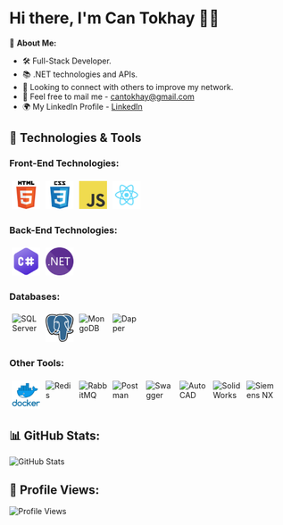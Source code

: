 # Hi there, I'm Can Tokhay 👋🏼

🌟 **About Me:**
- 🛠️ Full-Stack Developer.
- 📚 .NET technologies and APIs.
- 🤝 Looking to connect with others to improve my network.
- 📧 Feel free to mail me - cantokhay@gmail.com
- 🌍 My LinkedIn Profile - [LinkedIn](https://www.linkedin.com/in/cantokhay)

## 🚀 Technologies & Tools

### Front-End Technologies:
<div style="display: flex; flex-wrap: wrap;">
    <img src="https://raw.githubusercontent.com/github/explore/80688e429a7d4ef2fca1e82350fe8e3517d3494d/topics/html/html.png" alt="HTML5" width="50" style="margin: 5px;"/> 
    <img src="https://raw.githubusercontent.com/github/explore/80688e429a7d4ef2fca1e82350fe8e3517d3494d/topics/css/css.png" alt="CSS3" width="50" style="margin: 5px;"/> 
    <img src="https://raw.githubusercontent.com/github/explore/80688e429a7d4ef2fca1e82350fe8e3517d3494d/topics/javascript/javascript.png" alt="JavaScript" width="50" style="margin: 5px;"/> 
    <img src="https://raw.githubusercontent.com/github/explore/80688e429a7d4ef2fca1e82350fe8e3517d3494d/topics/react/react.png" alt="ReactJS" width="50" style="margin: 5px;"/> 
</div>

### Back-End Technologies:
<div style="display: flex; flex-wrap: wrap;">
    <img src="https://raw.githubusercontent.com/github/explore/80688e429a7d4ef2fca1e82350fe8e3517d3494d/topics/csharp/csharp.png" alt="C#" width="50" style="margin: 5px;"/> 
    <img src="https://raw.githubusercontent.com/github/explore/80688e429a7d4ef2fca1e82350fe8e3517d3494d/topics/dotnet/dotnet.png" alt=".NET Core" width="50" style="margin: 5px;"/> 
</div>

### Databases:
<div style="display: flex; flex-wrap: wrap;">
    <img src="https://encrypted-tbn0.gstatic.com/images?q=tbn:ANd9GcRxRnhZ_ALrEpAJLICoKTgjtCnsOdKOPs6OGw&s" alt="SQL Server" width="50" style="margin: 5px;"/> 
    <img src="https://raw.githubusercontent.com/github/explore/80688e429a7d4ef2fca1e82350fe8e3517d3494d/topics/postgresql/postgresql.png" alt="PostgreSQL" width="50" style="margin: 5px;"/> 
    <img src="https://www.vectorlogo.zone/logos/mongodb/mongodb-icon.svg" alt="MongoDB" width="50" style="margin: 5px;"/>
    <img src="https://avatars.githubusercontent.com/u/83077457?s=200&v=4" alt="Dapper" width="50" style="margin: 5px;"/>
</div>

### Other Tools:
<div style="display: flex; flex-wrap: wrap;">
    <img src="https://raw.githubusercontent.com/github/explore/80688e429a7d4ef2fca1e82350fe8e3517d3494d/topics/docker/docker.png" alt="Docker" width="50" style="margin: 5px;"/> 
    <img src="https://cdn.icon-icons.com/icons2/2667/PNG/512/another_redis_desktop_manager_icon_161297.png" alt="Redis" width="50" style="margin: 5px;"/> 
    <img src="https://w7.pngwing.com/pngs/890/101/png-transparent-rabbitmq-advanced-message-queuing-protocol-message-queue-computer-network-others-miscellaneous-computer-network-angle-thumbnail.png" alt="RabbitMQ" width="50" style="margin: 5px;"/>
    <img src="https://www.vectorlogo.zone/logos/getpostman/getpostman-icon.svg" alt="Postman" width="50" style="margin: 5px;"/> 
    <img src="https://upload.wikimedia.org/wikipedia/commons/a/ab/Swagger-logo.png" alt="Swagger" width="50" style="margin: 5px;"/> 
    <img src="https://img.icons8.com/color/200/autocad.png" alt="AutoCAD" width="50" style="margin: 5px;"/> 
    <img src="https://img.icons8.com/?size=512&id=62397&format=png" alt="SolidWorks" width="50" style="margin: 5px;"/> 
    <img src="https://upload.wikimedia.org/wikipedia/en/5/51/Siemens_NX_Logo.png" alt="Siemens NX" width="50" style="margin: 5px;"/> 
</div>

## 📊 GitHub Stats:
![GitHub Stats](https://github-readme-stats.vercel.app/api?username=cantokhay&show_icons=true&hide_title=true&count_private=true&theme=radical)

## 👀 Profile Views:
![Profile Views](https://komarev.com/ghpvc/?username=cantokhay)
